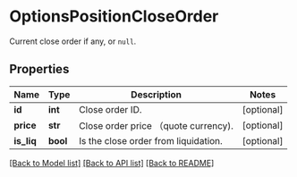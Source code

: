 # OptionsPositionCloseOrder

Current close order if any, or `null`.
## Properties
Name | Type | Description | Notes
------------ | ------------- | ------------- | -------------
**id** | **int** | Close order ID. | [optional] 
**price** | **str** | Close order price （quote currency). | [optional] 
**is_liq** | **bool** | Is the close order from liquidation. | [optional] 

[[Back to Model list]](../README.md#documentation-for-models) [[Back to API list]](../README.md#documentation-for-api-endpoints) [[Back to README]](../README.md)


